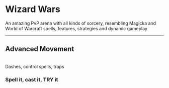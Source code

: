 # Wizard Wars
An amazing PvP arena with all kinds of sorcery, resembling Magicka and World of Warcraft spells, features, strategies and dynamic gameplay
<br>
<hr>

## Advanced Movement
<br>
Dashes, control spells, traps


### Spell it, cast it, TRY it
